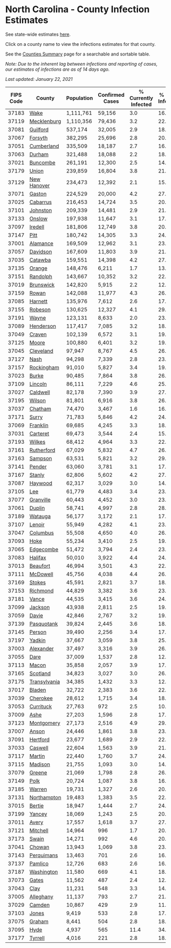 # North Carolina - County Infection Estimates

See state-wide estimates [here](/infections/us-nc).

Click on a county name to view the infections estimates for that county.

See the [Counties Summary](/infections/summary-counties) page for a searchable and sortable table.

*Note: Due to the inherent lag between infections and reporting of cases, our estimates of infections are as of 14 days ago.*

*Last updated: January 22, 2021*

|   FIPS Code |                       County |   Population |   Confirmed Cases |   % Currently Infected |   % Total Infected |
|-------------|------------------------------|--------------|-------------------|------------------------|--------------------|
|       37183 |                 [Wake](wake) |    1,111,761 |            59,156 |                    3.0 |               16.3 |
|       37119 |   [Mecklenburg](mecklenburg) |    1,110,356 |            79,436 |                    3.2 |               22.7 |
|       37081 |         [Guilford](guilford) |      537,174 |            32,005 |                    2.9 |               18.2 |
|       37067 |           [Forsyth](forsyth) |      382,295 |            25,696 |                    2.8 |               20.8 |
|       37051 |     [Cumberland](cumberland) |      335,509 |            18,187 |                    2.7 |               16.6 |
|       37063 |             [Durham](durham) |      321,488 |            18,088 |                    2.2 |               18.6 |
|       37021 |         [Buncombe](buncombe) |      261,191 |            12,300 |                    2.5 |               14.2 |
|       37179 |               [Union](union) |      239,859 |            16,804 |                    3.8 |               21.4 |
|       37129 |   [New Hanover](new-hanover) |      234,473 |            12,392 |                    2.1 |               15.6 |
|       37071 |             [Gaston](gaston) |      224,529 |            20,000 |                    4.2 |               27.1 |
|       37025 |         [Cabarrus](cabarrus) |      216,453 |            14,724 |                    3.5 |               20.9 |
|       37101 |         [Johnston](johnston) |      209,339 |            14,481 |                    2.9 |               21.5 |
|       37133 |             [Onslow](onslow) |      197,938 |            11,647 |                    3.1 |               17.5 |
|       37097 |           [Iredell](iredell) |      181,806 |            12,749 |                    3.8 |               20.9 |
|       37147 |                 [Pitt](pitt) |      180,742 |            14,305 |                    3.3 |               24.2 |
|       37001 |         [Alamance](alamance) |      169,509 |            12,962 |                    3.1 |               23.6 |
|       37057 |         [Davidson](davidson) |      167,609 |            11,803 |                    3.9 |               21.4 |
|       37035 |           [Catawba](catawba) |      159,551 |            14,398 |                    4.2 |               27.0 |
|       37135 |             [Orange](orange) |      148,476 |             6,211 |                    1.7 |               13.5 |
|       37151 |         [Randolph](randolph) |      143,667 |            10,352 |                    3.2 |               22.4 |
|       37019 |       [Brunswick](brunswick) |      142,820 |             5,915 |                    2.2 |               12.7 |
|       37159 |               [Rowan](rowan) |      142,088 |            11,977 |                    4.3 |               26.3 |
|       37085 |           [Harnett](harnett) |      135,976 |             7,612 |                    2.6 |               17.2 |
|       37155 |           [Robeson](robeson) |      130,625 |            12,327 |                    4.1 |               29.7 |
|       37191 |               [Wayne](wayne) |      123,131 |             8,633 |                    2.0 |               23.5 |
|       37089 |       [Henderson](henderson) |      117,417 |             7,085 |                    3.2 |               18.8 |
|       37049 |             [Craven](craven) |      102,139 |             6,572 |                    3.1 |               19.4 |
|       37125 |               [Moore](moore) |      100,880 |             6,401 |                    3.2 |               19.4 |
|       37045 |       [Cleveland](cleveland) |       97,947 |             8,767 |                    4.5 |               26.9 |
|       37127 |                 [Nash](nash) |       94,298 |             7,339 |                    2.8 |               23.9 |
|       37157 |     [Rockingham](rockingham) |       91,010 |             5,827 |                    3.4 |               19.1 |
|       37023 |               [Burke](burke) |       90,485 |             7,864 |                    3.8 |               26.9 |
|       37109 |           [Lincoln](lincoln) |       86,111 |             7,229 |                    4.6 |               25.0 |
|       37027 |         [Caldwell](caldwell) |       82,178 |             7,390 |                    3.9 |               27.5 |
|       37195 |             [Wilson](wilson) |       81,801 |             6,916 |                    3.8 |               26.7 |
|       37037 |           [Chatham](chatham) |       74,470 |             3,467 |                    1.6 |               16.1 |
|       37171 |               [Surry](surry) |       71,783 |             5,846 |                    4.2 |               24.6 |
|       37069 |         [Franklin](franklin) |       69,685 |             4,245 |                    3.3 |               18.7 |
|       37031 |         [Carteret](carteret) |       69,473 |             3,544 |                    2.4 |               15.1 |
|       37193 |             [Wilkes](wilkes) |       68,412 |             4,964 |                    3.3 |               22.6 |
|       37161 |     [Rutherford](rutherford) |       67,029 |             5,832 |                    4.7 |               26.4 |
|       37163 |           [Sampson](sampson) |       63,531 |             5,821 |                    3.2 |               29.5 |
|       37141 |             [Pender](pender) |       63,060 |             3,781 |                    3.1 |               17.7 |
|       37167 |             [Stanly](stanly) |       62,806 |             5,602 |                    4.2 |               27.2 |
|       37087 |           [Haywood](haywood) |       62,317 |             3,029 |                    3.0 |               14.4 |
|       37105 |                   [Lee](lee) |       61,779 |             4,483 |                    3.4 |               23.4 |
|       37077 |       [Granville](granville) |       60,443 |             4,452 |                    3.0 |               23.9 |
|       37061 |             [Duplin](duplin) |       58,741 |             4,997 |                    2.8 |               28.7 |
|       37189 |           [Watauga](watauga) |       56,177 |             3,172 |                    2.1 |               17.0 |
|       37107 |             [Lenoir](lenoir) |       55,949 |             4,282 |                    4.1 |               23.4 |
|       37047 |         [Columbus](columbus) |       55,508 |             4,650 |                    4.0 |               26.3 |
|       37093 |                 [Hoke](hoke) |       55,234 |             3,410 |                    2.5 |               19.4 |
|       37065 |       [Edgecombe](edgecombe) |       51,472 |             3,794 |                    2.4 |               23.1 |
|       37083 |           [Halifax](halifax) |       50,010 |             3,922 |                    4.4 |               24.0 |
|       37013 |         [Beaufort](beaufort) |       46,994 |             3,501 |                    4.3 |               22.5 |
|       37111 |         [McDowell](mcdowell) |       45,756 |             4,038 |                    4.4 |               26.9 |
|       37169 |             [Stokes](stokes) |       45,591 |             2,821 |                    3.7 |               18.2 |
|       37153 |         [Richmond](richmond) |       44,829 |             3,382 |                    3.6 |               23.0 |
|       37181 |               [Vance](vance) |       44,535 |             3,415 |                    3.6 |               24.3 |
|       37099 |           [Jackson](jackson) |       43,938 |             2,811 |                    2.5 |               19.4 |
|       37059 |               [Davie](davie) |       42,846 |             2,767 |                    3.2 |               19.6 |
|       37139 |     [Pasquotank](pasquotank) |       39,824 |             2,445 |                    3.6 |               18.9 |
|       37145 |             [Person](person) |       39,490 |             2,256 |                    3.4 |               17.1 |
|       37197 |             [Yadkin](yadkin) |       37,667 |             3,059 |                    3.8 |               25.1 |
|       37003 |       [Alexander](alexander) |       37,497 |             3,316 |                    3.9 |               26.5 |
|       37055 |                 [Dare](dare) |       37,009 |             1,537 |                    2.8 |               12.2 |
|       37113 |               [Macon](macon) |       35,858 |             2,057 |                    3.9 |               17.7 |
|       37165 |         [Scotland](scotland) |       34,823 |             3,027 |                    3.0 |               26.6 |
|       37175 | [Transylvania](transylvania) |       34,385 |             1,432 |                    3.3 |               12.2 |
|       37017 |             [Bladen](bladen) |       32,722 |             2,383 |                    3.6 |               22.9 |
|       37039 |         [Cherokee](cherokee) |       28,612 |             1,715 |                    3.4 |               18.3 |
|       37053 |       [Currituck](currituck) |       27,763 |               972 |                    2.5 |               10.2 |
|       37009 |                 [Ashe](ashe) |       27,203 |             1,596 |                    2.8 |               17.5 |
|       37123 |     [Montgomery](montgomery) |       27,173 |             2,516 |                    4.9 |               29.2 |
|       37007 |               [Anson](anson) |       24,446 |             1,861 |                    3.8 |               23.3 |
|       37091 |         [Hertford](hertford) |       23,677 |             1,689 |                    2.9 |               22.4 |
|       37033 |           [Caswell](caswell) |       22,604 |             1,563 |                    3.9 |               21.0 |
|       37117 |             [Martin](martin) |       22,440 |             1,760 |                    3.7 |               24.0 |
|       37115 |           [Madison](madison) |       21,755 |             1,093 |                    3.0 |               14.7 |
|       37079 |             [Greene](greene) |       21,069 |             1,798 |                    2.8 |               26.7 |
|       37149 |                 [Polk](polk) |       20,724 |             1,087 |                    3.8 |               16.1 |
|       37185 |             [Warren](warren) |       19,731 |             1,327 |                    2.6 |               20.8 |
|       37131 |   [Northampton](northampton) |       19,483 |             1,383 |                    3.5 |               22.9 |
|       37015 |             [Bertie](bertie) |       18,947 |             1,444 |                    2.7 |               24.4 |
|       37199 |             [Yancey](yancey) |       18,069 |             1,243 |                    2.5 |               20.8 |
|       37011 |               [Avery](avery) |       17,557 |             1,618 |                    3.7 |               27.4 |
|       37121 |         [Mitchell](mitchell) |       14,964 |               996 |                    1.7 |               20.2 |
|       37173 |               [Swain](swain) |       14,271 |               992 |                    4.6 |               20.5 |
|       37041 |             [Chowan](chowan) |       13,943 |             1,069 |                    3.8 |               23.0 |
|       37143 |     [Perquimans](perquimans) |       13,463 |               701 |                    2.6 |               16.0 |
|       37137 |           [Pamlico](pamlico) |       12,726 |               683 |                    2.6 |               16.2 |
|       37187 |     [Washington](washington) |       11,580 |               669 |                    4.1 |               18.1 |
|       37073 |               [Gates](gates) |       11,562 |               487 |                    2.4 |               12.7 |
|       37043 |                 [Clay](clay) |       11,231 |               548 |                    3.3 |               14.7 |
|       37005 |       [Alleghany](alleghany) |       11,137 |               793 |                    2.7 |               21.6 |
|       37029 |             [Camden](camden) |       10,867 |               429 |                    2.9 |               11.9 |
|       37103 |               [Jones](jones) |        9,419 |               533 |                    2.8 |               17.4 |
|       37075 |             [Graham](graham) |        8,441 |               504 |                    2.8 |               18.0 |
|       37095 |                 [Hyde](hyde) |        4,937 |               565 |                   11.4 |               34.3 |
|       37177 |           [Tyrrell](tyrrell) |        4,016 |               221 |                    2.8 |               18.1 |